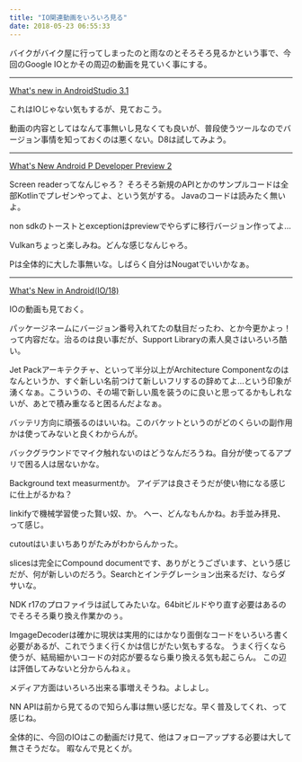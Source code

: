 ```yaml
---
title: "IO関連動画をいろいろ見る"
date: 2018-05-23 06:55:33
---
```


バイクがバイク屋に行ってしまったのと雨なのとそろそろ見るかという事で、今回のGoogle IOとかその周辺の動画を見ていく事にする。

---
[What's new in AndroidStudio 3.1](https://youtu.be/nnnW0nehPEA)

これはIOじゃない気もするが、見ておこう。

動画の内容としてはなんて事無いし見なくても良いが、普段使うツールなのでバージョン事情を知っておくのは悪くない。D8は試してみよう。

---
[What's New Android P Developer  Preview 2](https://youtu.be/LBBqTd6uOd4)

Screen readerってなんじゃろ？
そろそろ新規のAPIとかのサンプルコードは全部Kotlinでプレゼンやってよ、という気がする。
Javaのコードは読みたく無いよ。

non sdkのトーストとexceptionはpreviewでやらずに移行バージョン作ってよ…

Vulkanちょっと楽しみね。どんな感じなんじゃろ。

Pは全体的に大した事無いな。しばらく自分はNougatでいいかなぁ。

---
[What's New in Android(IO/18)](https://youtu.be/eMHsnvhcf78)

IOの動画も見ておく。

パッケージネームにバージョン番号入れてたの駄目だったわ、とか今更かよっ！って内容だな。治るのは良い事だが、Support Libraryの素人臭さはいろいろ酷い。

Jet Packアーキテクチャ、といって半分以上がArchitecture Componentなのはなんというか、すぐ新しい名前つけて新しいフリするの辞めてよ…という印象が湧くなぁ。こういうの、その場で新しい風を装うのに良いと思ってるかもしれないが、あとで積み重なると困るんだよなぁ。

バッテリ方向に頑張るのはいいね。このバケットというのがどのくらいの副作用かは使ってみないと良くわからんが。

バックグラウンドでマイク触れないのはどうなんだろうね。自分が使ってるアプリで困る人は居ないかな。

Background text measurmentか。
アイデアは良さそうだが使い物になる感じに仕上がるかね？

linkifyで機械学習使った賢い奴、か。
へー、どんなもんかね。お手並み拝見、って感じ。

cutoutはいまいちありがたみがわからんかった。

slicesは完全にCompound documentです、ありがとうございます、という感じだが、何が新しいのだろう。Searchとインテグレーション出来るだけ、ならダサいな。

NDK r17のプロファイラは試してみたいな。64bitビルドやり直す必要はあるのでそろそろ乗り換え作業かのぅ。

ImgageDecoderは確かに現状は実用的にはかなり面倒なコードをいろいろ書く必要があるが、これでうまく行くかは信じがたい気もするな。
うまく行くなら使うが、結局細かいコードの対応が要るなら乗り換える気も起こらん。
この辺は評価してみないと分からんねぇ。

メディア方面はいろいろ出来る事増えそうね。よしよし。

NN APIは前から見てるので知らん事は無い感じだな。早く普及してくれ、って感じね。

全体的に、今回のIOはこの動画だけ見て、他はフォローアップする必要は大して無さそうだな。
暇なんで見とくが。
